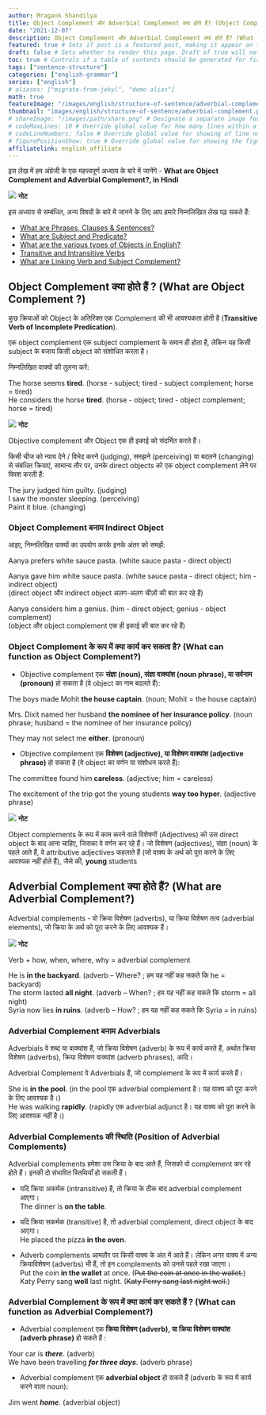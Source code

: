 ```yaml
---
author: Mragank Shandilya
title: Object Complement और Adverbial Complement क्या होते हैं? (Object Complement aur Adverbial Complement kya hote hein?)
date: "2021-12-07"
description: Object Complement और Adverbial Complement क्या होते हैं? (What are Object Complement and Adverbial Complement ?) # Description used for search engine.
featured: true # Sets if post is a featured post, making it appear on the sidebar. A featured post won't be listed on the sidebar if it's the current page
draft: false # Sets whether to render this page. Draft of true will not be rendered.
toc: true # Controls if a table of contents should be generated for first-level links automatically.
tags: ["sentence-structure"]
categories: ["english-grammar"]
series: ["english"]
# aliases: ["migrate-from-jekyl", "demo alias"]
math: true
featureImage: "/images/english/structure-of-sentence/adverbial-complement.png" # Sets featured image on blog post.
thumbnail: "images/english/structure-of-sentence/adverbial-complement.png" # Sets thumbnail image appearing inside card on homepage. I will keep it the same as featureImage.
# shareImage: "/images/path/share.png" # Designate a separate image for social media sharing.
# codeMaxLines: 10 # Override global value for how many lines within a code block before auto-collapsing.
# codeLineNumbers: false # Override global value for showing of line numbers within code block.
# figurePositionShow: true # Override global value for showing the figure label.
affiliatelink: english_affiliate
---
```


इस लेख में हम अंग्रेजी के एक महत्त्वपूर्ण अध्याय के बारे में जानेंगे - <strong>What are Object Complement and Adverbial Complement?, in Hindi</strong>

<div class="toc-mak">
  <img src="../../../images/pencil.png">
  <b>नोट</b><br>

इस अध्याय से सम्बंधित, अन्य विषयों के बारे में जानने के लिए आप हमारे निम्नलिखित लेख पढ़ सकते हैं: 

* <a href="../what-are-phrases-clauses-sentences" title="What are Phrases, Clauses & Sentences?" class="mak-link">What are Phrases, Clauses & Sentences?</a> 
* <a href="../what-are-subject-and-predicate" title="What are Subject and Predicate?" class="mak-link">What are Subject and Predicate?</a> 
* <a href="../what-are-objects-in-english" title="What are the various types of Objects in English?" class="mak-link">What are the various types of Objects in English?</a> 
* <a href="../what-are-transitive-and-intransitive-verbs" title="Transitive and Intransitive Verbs" class="mak-link">Transitive and Intransitive Verbs</a> 
* <a href="../what-are-linking-verb-and-subject-complement" title="What are Linking Verb and Subject Complement?" class="mak-link">What are Linking Verb and Subject Complement?</a> 
</div>

## Object Complement क्या होते हैं ? (What are Object Complement ?)

कुछ क्रियाओं को Object के अतिरिक्त एक Complement की भी आवश्यकता होती है (<strong>Transitive Verb of Incomplete Predication</strong>).

एक object complement एक subject complement के समान ही होता है, लेकिन यह किसी subject के बजाय किसी object को संशोधित करता है।

निम्नलिखित वाक्यों की तुलना करें:

The horse seems **tired**. (horse - subject; tired - subject complement; horse = tired) <br>
He considers the horse **tired**. (horse - object; tired - object complement; horse = tired)

<div class="toc-mak">
  <img src="../../../images/pencil.png">
  <b>नोट</b><br>

Objective complement और Object एक ही इकाई को संदर्भित करते हैं।
</div>

किसी चीज को न्याय देने / विभेद करने (judging), समझने (perceiving) या बदलने (changing) से संबंधित क्रियाएं, सामान्य तौर पर, उनके direct objects को एक object complement लेने पर विवश करती हैं:

The jury judged him guilty. (judging) <br>
I saw the monster sleeping. (perceiving) <br>
Paint it blue. (changing)

### Object Complement बनाम Indirect Object

आइए, निम्नलिखित वाक्यों का उपयोग करके इनके अंतर को समझें:

Aanya prefers white sauce pasta. (white sauce pasta - direct object)

Aanya gave him white sauce pasta. (white sauce pasta - direct object; him - indirect object) <br>
(direct object और indirect object अलग-अलग चीज़ों की बात कर रहे हैं)

Aanya considers him a genius. (him - direct object; genius - object complement) <br>
(object और object complement एक ही इकाई की बात कर रहे हैं)

### Object Complement के रूप में क्या कार्य कर सकता है? (What can function as Object Complement?)

* Objective complement एक <strong>संज्ञा (noun), संज्ञा वाक्यांश (noun phrase), या सर्वनाम (pronoun)</strong> हो सकता है (वे object का नाम बदलते हैं):

The boys made Mohit **the house captain**. (noun; Mohit = the house captain)

Mrs. Dixit named her husband **the nominee of her insurance policy**. (noun phrase; husband = the nominee of her insurance policy)

They may not select me **either**. (pronoun)

* Objective complement एक <strong>विशेषण (adjective), या विशेषण वाक्यांश (adjective phrase)</strong> हो सकता है (वे object का वर्णन या संशोधन करते हैं):

The committee found him **careless**. (adjective; him = careless)

The excitement of the trip got the young students **way too hyper**. (adjective phrase)

<div class="toc-mak">
  <img src="../../../images/pencil.png">
  <b>नोट</b><br>

Object complements के रूप में काम करने वाले विशेषणों (Adjectives) को उस direct object के बाद आना चाहिए, जिसका वे वर्णन कर रहे हैं। जो विशेषण (adjectives), संज्ञा (noun) के पहले आते हैं, वे attributive adjectives कहलाते हैं (जो वाक्य के अर्थ को पूरा करने के लिए आवश्यक नहीं होते हैं), जैसे की, **young** students
</div>


## Adverbial Complement क्या होते हैं? (What are Adverbial Complement?)

Adverbial complements - वो क्रिया विशेषण (adverbs), या क्रिया विशेषण तत्व (adverbial elements), जो क्रिया के अर्थ को पूरा करने के लिए आवश्यक हैं।

<div class="toc-mak">
  <img src="../../../images/pencil.png">
  <b>नोट</b><br>

Verb + how, when, where, why = adverbial complement
</div>

He is **in the backyard**. (adverb – Where? ; हम यह नहीं कह सकते कि he = backyard) <br>
The storm lasted **all night**. (adverb – When? ; हम यह नहीं कह सकते कि storm = all night)  <br>
Syria now lies **in ruins**. (adverb – How? ; हम यह नहीं कह सकते कि Syria = in ruins) 

### Adverbial Complement बनाम Adverbials

Adverbials वे शब्द या वाक्यांश हैं, जो क्रिया विशेषण (adverb) के रूप में कार्य करते हैं, अर्थात क्रिया विशेषण (adverbs), क्रिया विशेषण वाक्यांश (adverb phrases), आदि।

Adverbial Complement वे Adverbials हैं, जो complement के रूप में कार्य करते हैं।

She is **in the pool**. (in the pool एक adverbial complement है। यह वाक्य को पूरा करने के लिए आवश्यक है।) <br>
He was walking **rapidly**. (rapidly एक adverbial adjunct है। यह वाक्य को पूरा करने के लिए आवश्यक नहीं है।)

### Adverbial Complements की स्थिति (Position of Adverbial Complements)

Adverbial complements हमेशा उस क्रिया के बाद आते हैं, जिसको वो complement कर रहे होते हैं। इनकी दो संभावित स्तिथियाँ हो सकती हैं।

* यदि क्रिया अकर्मक (intransitive) है, तो क्रिया के ठीक बाद adverbial complement आएगा। <br>
The dinner is **on the table**. 

* यदि क्रिया सकर्मक (transitive) है, तो adverbial complement, direct object के बाद आएगा। <br>
He placed the pizza **in the oven**. 

* Adverb complements आमतौर पर किसी वाक्य के अंत में आते हैं। लेकिन अगर वाक्य में अन्य क्रियाविशेषण (adverbs) भी हैं, तो इन complements को उनसे पहले रखा जाएगा। <br>
Put the coin **in the wallet** at once. (<s>Put the coin at once in the wallet.</s>) <br>
Katy Perry sang **well** last night. (<s>Katy Perry sang last night well.</s>)

### Adverbial Complement के रूप में क्या कार्य कर सकते हैं ? (What can function as Adverbial Complement?)

* Adverbial complement एक <strong> क्रिया विशेषण (adverb), या क्रिया विशेषण वाक्यांश (adverb phrase)</strong> हो सकते हैं : 

Your car is ***there***. (adverb) <br>
We have been travelling ***for three days***. (adverb phrase) 

* Adverbial complement एक <strong>adverbial object</strong> हो सकते हैं (adverb के रूप में कार्य करने वाला noun): 

Jim went ***home***. (adverbial object)

